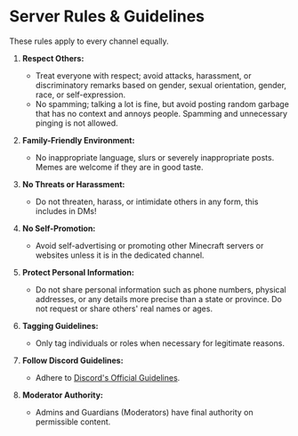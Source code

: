 # **Server Rules & Guidelines**

These rules apply to every channel equally.

1. **Respect Others:**
   - Treat everyone with respect; avoid attacks, harassment, or discriminatory remarks based on gender, sexual orientation, gender, race, or self-expression.
   - No spamming; talking a lot is fine, but avoid posting random garbage that has no context and annoys people. Spamming and unnecessary pinging is not allowed.

2. **Family-Friendly Environment:**
   - No inappropriate language, slurs or severely inappropriate posts. Memes are welcome if they are in good taste.

3. **No Threats or Harassment:**
   - Do not threaten, harass, or intimidate others in any form, this includes in DMs!

4. **No Self-Promotion:**
   - Avoid self-advertising or promoting other Minecraft servers or websites unless it is in the dedicated channel.

5. **Protect Personal Information:**
   - Do not share personal information such as phone numbers, physical addresses, or any details more precise than a state or province. Do not request or share others' real names or ages.

6. **Tagging Guidelines:**
   - Only tag individuals or roles when necessary for legitimate reasons.

7. **Follow Discord Guidelines:**
   - Adhere to [Discord's Official Guidelines](https://discordapp.com/guidelines).

8. **Moderator Authority:**
   - Admins and Guardians (Moderators) have final authority on permissible content.
